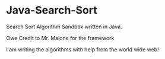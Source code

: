 Java-Search-Sort
================

Search Sort Algorithm Sandbox written in Java.

Owe Credit to Mr. Malone for the framework

I am writing the algorithms with help from the world wide web!

